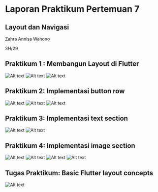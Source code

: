 # Laporan Praktikum Pertemuan 7
## Layout dan Navigasi

Zahra Annisa Wahono

3H/29

## **Praktikum 1 : Membangun Layout di Flutter**

![Alt text](img/image-4.png)
![Alt text](img/image-5.png)
![Alt text](img/image.png)

## **Praktikum 2: Implementasi button row**

![Alt text](img/image-6.png)
![Alt text](img/image-7.png)
![Alt text](img/image-1.png)


## **Praktikum 3: Implementasi text section**

![Alt text](img/image-8.png)
![Alt text](img/image-2.png)

## **Praktikum 4: Implementasi image section**

![Alt text](img/image-9.png)
![Alt text](img/image-10.png)
![Alt text](img/image-11.png)
![Alt text](img/image-12.png)

## **Tugas Praktikum: Basic Flutter layout concepts**

![Alt text](img/image-13.png)